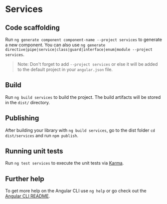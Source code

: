# Services

## Code scaffolding

Run `ng generate component component-name --project services` to generate
a new component. You can also use
`ng generate directive|pipe|service|class|guard|interface|enum|module --project services`.
> Note: Don't forget to add `--project services` or else it will be added
>to the default project in your `angular.json` file.

## Build

Run `ng build services` to build the project. The build artifacts will be
stored in the `dist/` directory.

## Publishing

After building your library with `ng build services`, go to the dist folder
`cd dist/services` and run `npm publish`.

## Running unit tests

Run `ng test services` to execute the unit tests via [Karma](https://karma-runner.github.io).

## Further help

To get more help on the Angular CLI use `ng help` or go check out the
[Angular CLI README](https://github.com/angular/angular-cli/blob/master/README.md).
